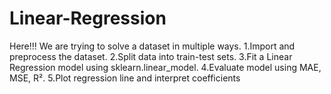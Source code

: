 # Linear-Regression
   Here!!!
      We are trying to solve a dataset in multiple ways.
 1.Import and preprocess the dataset.
 2.Split data into train-test sets.
 3.Fit a Linear Regression model using sklearn.linear_model.
 4.Evaluate model using MAE, MSE, R².
 5.Plot regression line and interpret coefficients
